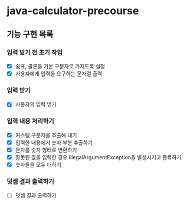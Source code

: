 # java-calculator-precourse

## 기능 구현 목록

### 입력 받기 전 초기 작업
- [x] 쉼표, 콜론을 기본 구분자로 가지도록 설정
- [x] 사용자에게 입력을 요구하는 문자열 출력

### 입력 받기
- [x] 사용자의 입력 받기

### 입력 내용 처리하기
- [x] 커스텀 구분자를 추출해 내기
- [x] 입력한 내용에서 숫자 부분 추출하기
- [x] 문자를 숫자 형태로 변환하기
- [x] 잘못된 값을 입력한 경우 IllegalArgumentException을 발생시키고 종료하기
- [x] 숫자들을 모두 더하기

### 덧셈 결과 출력하기
- [ ] 덧셈 결과 출력하기